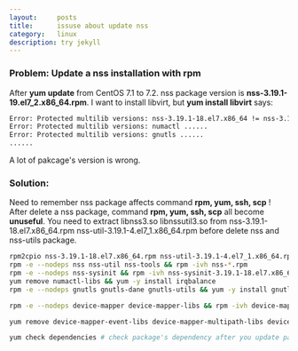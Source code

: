 ```yaml
---
layout:     posts
title:      issuse about update nss
category:   linux
description: try jekyll
---
```



### Problem: Update a nss installation with rpm

After **yum update** from CentOS 7.1 to 7.2. nss package version is **nss-3.19.1-19.el7_2.x86_64.rpm**.
I want to install libvirt, but **yum install libvirt** says:

```sh
Error: Protected multilib versions: nss-3.19.1-18.el7.x86_64 != nss-3.19.1-19.el7_2.x86_64
Error: Protected multilib versions: numactl ......
Error: Protected multilib versions: gnutls ......
......

```

A lot of pakcage's version is wrong.


### Solution:

Need to remember nss package affects command **rpm, yum, ssh, scp** !
After delete a nss package, command **rpm, yum, ssh, scp** all become **unuseful**.
You need to extract libnss3.so libnssutil3.so from nss-3.19.1-18.el7.x86_64.rpm nss-util-3.19.1-4.el7_1.x86_64.rpm before delete nss and nss-utils package.

```sh
rpm2cpio nss-3.19.1-18.el7.x86_64.rpm nss-util-3.19.1-4.el7_1.x86_64.rpm | cpio -dim
rpm -e --nodeps nss nss-util nss-tools && rpm -ivh nss-*.rpm
rpm -e --nodeps nss-sysinit && rpm -ivh nss-sysinit-3.19.1-18.el7.x86_64.rpm
yum remove numactl-libs && yum -y install irqbalance
rpm -e --nodeps gnutls gnutls-dane gnutls-utils && yum -y install gnutls gnutls-dane gnutls-utils

rpm -e --nodeps device-mapper device-mapper-libs && rpm -ivh device-mapper-1.02.107-5.el7.x86_64.rpm device-mapper-libs-1.02.107-5.el7.x86_64.rpm 

yum remove device-mapper-event-libs device-mapper-multipath-libs device-mapper-persistent-data  # reinstall dependency packages been removed by these three package!

yum check dependencies # check package's dependency after you update packages above.
```

